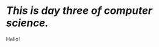 <!DOCTYPE html>
<html>
<h1> <em>This is day three of computer science.</em> </h1>

<head>
    <link rel="stylesheet" href="styles.css">
    </head>
    <body>
        <p id="stylish">Hello!</p>

<div id="base">
  <div id="background">
    <div id="spookster">
      <div id="peepers"></div>
      <!-- Short for booplesnoot -->
      <div id="snoot"></div>
      <div id="left-waggler"></div>
      <div id="right-waggler"></div>
    </div>
    <div id="feets">
      <div id="feet"></div>
      <div id="feet"></div>
      <div id="feet"></div>
      <div id="feet"></div>
    </div>
  </div>
</div>
</html>